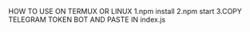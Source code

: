 HOW TO USE ON TERMUX OR LINUX
1.npm install
2.npm start
3.COPY TELEGRAM TOKEN BOT AND PASTE IN index.js 
